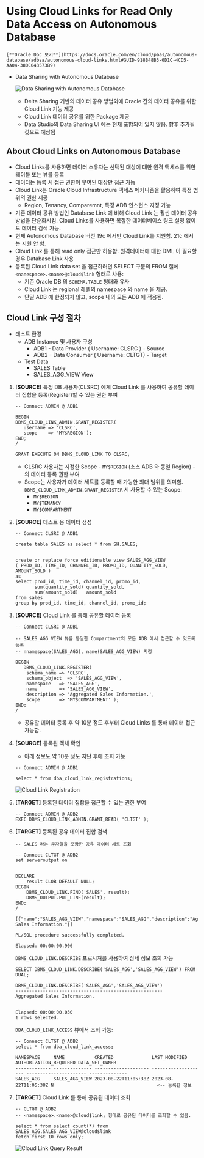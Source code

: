 
# Using Cloud Links for Read Only Data Access on Autonomous Database

    [**Oracle Doc 보기**](https://docs.oracle.com/en/cloud/paas/autonomous-database/adbsa/autonomous-cloud-links.html#GUID-918B48B3-0D1C-4CD5-AA04-380C043573B9)


- Data Sharing with Autonomous Database

    ![Data Sharing with Autonomous Database](./images/adw_data_sharing.png)

    - Delta Sharing 기반의 데이터 공유 방법외에 Oracle 간의 데이터 공유를 위한 Cloud Link 기능 제공
    - Cloud Link 데이터 공유를 위한 Package 제공
    - Data Studio의 Data Sharing UI 에는 현재 포함되어 있지 않음.  향후 추가될 것으로 예상됨

## About Cloud Links on Autonomous Database

- Cloud Links를 사용하면 데이터 소유자는 선택된 대상에 대한 원격 액세스를 위한 테이블 또는 뷰를 등록
- 데이터는 등록 시 접근 권한이 부여된 대상만 접근 가능
- Cloud Link는 Oracle Cloud Infrastructure 액세스 메커니즘을 활용하여 특정 범위의 권한 제공
    + Region, Tenancy, Comparemnt, 특정 ADB 인스턴스 지정 가능
- 기존 데이터 공유 방법인 Database Link 에 비해 Cloud Link 는 훨씬 데이터 공유 방법을 단순화시킴. Cloud Links를 사용하면 복잡한 데이터베이스 링크 설정 없이도 데이터 검색 가능.
- 현재 Autonomous Database 버전 19c 에서만 Cloud Link를 지원함.  21c 에서는 지원 안 함.
- Cloud Link 를 통해 read only 접근만 허용함.  원격데이터에 대한 DML 이 필요할 경우 Database Link 사용
- 등록된 Cloud Link data set 을 접근하려면 SELECT 구문의 FROM 절에 `<nanespace>.<name>@cloud$link` 형태로 사용:
    + 기존 Oracle DB 의 `SCHEMA.TABLE` 형태와 유사
    + Cloud Link 는 regional 레벨의 namespace 와 name 을 제공.
    + 단일 ADB 에 한정되지 않고, scope 내의 모든 ADB 에 적용됨.

## Cloud Link 구성 절차

- 테스트 환경
    + ADB Instance 및 사용자 구성
        * ADB1 - Data Provider ( Username: CLSRC ) - Source
        * ADB2 - Data Consumer ( Username: CLTGT)  - Target
    + Test Data
        * SALES Table 
        * SALES_AGG_VIEW View 
        
1. **[SOURCE]** 특정 DB 사용자(CLSRC) 에게 Cloud Link 를 사용하여 공유할 데이터 집합을 등록(Register)할 수 있는 권한 부여

    ```
    -- Connect ADMIN @ ADB1
    
    BEGIN
    DBMS_CLOUD_LINK_ADMIN.GRANT_REGISTER(
       username => 'CLSRC',
       scope    => 'MY$REGION');
    END;
    /
    
    GRANT EXECUTE ON DBMS_CLOUD_LINK TO CLSRC;

    ```

    - CLSRC 사용자는 지정한 Scope - `MY$REGION` (소스 ADB 와 동일 Region) - 의 데이터 등록 권한 부여
    - Scope는 사용자가 데이터 세트를 등록할 때 가능한 최대 범위를 의미함.  `DBMS_CLOUD_LINK_ADMIN.GRANT_REGISTER` 시 사용할 수 있는 Scope:
        * `MY$REGION`
        * `MY$TENANCY`
        * `MY$COMPARTMENT`
                    
2. **[SOURCE]** 테스트 용 데이터 생성

    ```
    -- Connect CLSRC @ ADB1
    
    create table SALES as select * from SH.SALES;

           
    create or replace force editionable view SALES_AGG_VIEW
    ( PROD_ID, TIME_ID, CHANNEL_ID, PROMO_ID, QUANTITY_SOLD, AMOUNT_SOLD )
    as
    select prod_id, time_id, channel_id, promo_id,
           sum(quantity_sold) quantity_sold,
           sum(amount_sold)   amount_sold
    from sales
    group by prod_id, time_id, channel_id, promo_id;
    
    ```

3. **[SOURCE]** Cloud Link 를 통해 공유할 데이터 등록

    ```
    -- Connect CLSRC @ ADB1
    
    -- SALES_AGG_VIEW 뷰를 동일한 Compartment의 모든 ADB 에서 접근할 수 있도록 등록
    -- nnamespace(SALES_AGG), name(SALES_AGG_VIEW) 지정
    
    BEGIN
       DBMS_CLOUD_LINK.REGISTER(
        schema_name => 'CLSRC',
        schema_object  => 'SALES_AGG_VIEW',
        namespace   => 'SALES_AGG', 
        name        => 'SALES_AGG_VIEW',
        description => 'Aggregated Sales Information.',
        scope       => 'MY$COMPARTMENT' );
    END;
    /
    
    ```

    - 공유할 데이터 등록 후 약 10분 정도 후부터 Cloud Links 를 통해 데이터 접근 가능함.

4. **[SOURCE]** 등록된 객체 확인

    - 아래 정보도 약 10분 정도 지난 후에 조회 가능
    
    ```
    -- Connect ADMIN @ ADB1
    
    select * from dba_cloud_link_registrations;
    ```

    ![Cloud Link Registration](./images/adw_data_sharing_registrations.png)

5. **[TARGET]** 등록된 데이터 집합을 접근할 수 있는 권한 부여

    ```
    -- Connect ADMIN @ ADB2
    EXEC DBMS_CLOUD_LINK_ADMIN.GRANT_READ( 'CLTGT' );
    ```

6. **[TARGET]** 등록된 공유 데이터 집합 검색 

    ```
    -- SALES 라는 문자열을 포함한 공유 데이터 세트 조회
        
    -- Connect CLTGT @ ADB2
    set serveroutput on
    
    
    DECLARE
        result CLOB DEFAULT NULL;
    BEGIN
        DBMS_CLOUD_LINK.FIND('SALES', result);
        DBMS_OUTPUT.PUT_LINE(result);
    END;
    /
    
    [{"name":"SALES_AGG_VIEW","namespace":"SALES_AGG","description":"Aggregated Sales Information."}]

    PL/SQL procedure successfully completed.

    Elapsed: 00:00:00.906
    
    ```

    `DBMS_CLOUD_LINK.DESCRIBE` 프로시져를 사용하여 상세 정보 조회 가능

    ```
    SELECT DBMS_CLOUD_LINK.DESCRIBE('SALES_AGG','SALES_AGG_VIEW') FROM DUAL;
    
    DBMS_CLOUD_LINK.DESCRIBE('SALES_AGG','SALES_AGG_VIEW') 
    ------------------------------------------------------ 
    Aggregated Sales Information.                          


    Elapsed: 00:00:00.030
    1 rows selected.
    ```

    `DBA_CLOUD_LINK_ACCESS` 뷰에서 조회 가능:

    ```
    -- Connect CLTGT @ ADB2
    select * from dba_cloud_link_access;

    NAMESPACE     NAME           CREATED              LAST_MODIFIED        AUTHORIZATION_REQUIRED DATA_SET_OWNER 
    ------------- -------------- -------------------- -------------------- ---------------------- -------------- 
    SALES_AGG     SALES_AGG_VIEW 2023-08-22T11:05:38Z 2023-08-22T11:05:38Z N                                      <-- 등록한 정보

    ```

7. **[TARGET]** Cloud Link 를 통해 공유된 데이터 조회

    ```
    -- CLTGT @ ADB2
    -- <namespace>.<name>@cloud$link; 형태로 공유된 데이터를 조회할 수 있음.
    
    select * from select count(*) from SALES_AGG.SALES_AGG_VIEW@cloud$link 
    fetch first 10 rows only;
    ```

    ![Cloud Link Query Result](./images/adw_data_sharing_cloud_link_query.png)



